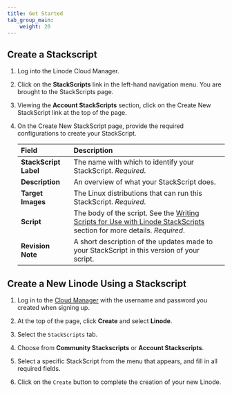 ```yaml
---
title: Get Started
tab_group_main:
    weight: 20
---
```


## Create a Stackscript

1. Log into the Linode Cloud Manager.

2. Click on the **StackScripts** link in the left-hand navigation menu. You are brought to the StackScripts page.

3. Viewing the **Account StackScripts** section, click on the Create New StackScript link at the top of the page.

4. On the Create New StackScript page, provide the required configurations to create your StackScript.

    | **Field**| **Description** |
    |:-----------------|:---------------------|
    | **StackScript Label** | The name with which to identify your StackScript. *Required*. |
    | **Description** | An overview of what your StackScript does. |
    | **Target Images** | The Linux distributions that can run this StackScript. *Required*.|
    | **Script** | The body of the script. See the [Writing Scripts for Use with Linode StackScripts](/docs/platform/stackscripts/writing-scripts-for-use-with-linode-stackscripts-a-tutorial/) section for more details. *Required*. |
    | **Revision Note** | A short description of the updates made to your StackScript in this version of your script.|

## Create a New Linode Using a Stackscript

1. Log in to the [Cloud Manager](https://cloud.linode.com/) with the username and password you created when signing up.

1. At the top of the page, click **Create** and select **Linode**.

1. Select the `StackScripts` tab.

1. Choose from **Community Stackscripts** or **Account Stackscripts**.

1. Select a specific StackScript from the menu that appears, and fill in all required fields.

1. Click on the `Create` button to complete the creation of your new Linode.
